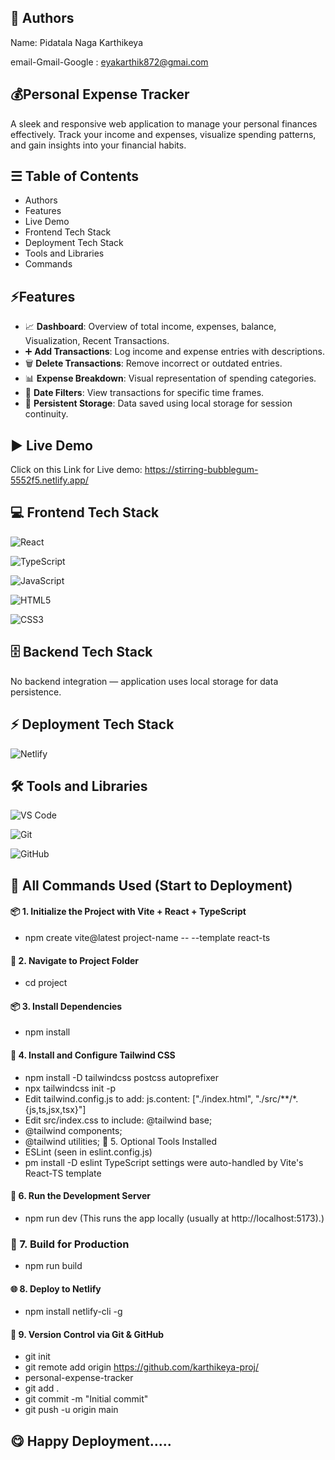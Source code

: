 ## 👥 Authors 
Name: Pidatala Naga Karthikeya 

email-Gmail-Google : eyakarthik872@gmai.com

##



## 💰Personal Expense Tracker
A sleek and responsive web application to manage your personal finances effectively. Track your income and expenses, visualize spending patterns, and gain insights into your financial habits.
## ☰ Table of Contents
* Authors
* Features 
* Live Demo
* Frontend Tech Stack
* Deployment Tech Stack
* Tools and Libraries
* Commands
 ##
## ⚡Features
- 📈 **Dashboard**: Overview of total income, expenses, balance, Visualization, Recent Transactions.
- ➕ **Add Transactions**: Log income and expense entries with descriptions.
- 🗑️ **Delete Transactions**: Remove incorrect or outdated entries.
- 📊 **Expense Breakdown**: Visual representation of spending categories.
- 📅 **Date Filters**: View transactions for specific time frames.
- 💾 **Persistent Storage**: Data saved using local storage for session continuity.
##
## ▶ Live Demo
Click on this Link for Live demo: https://stirring-bubblegum-5552f5.netlify.app/

##
## 💻 Frontend Tech Stack
![React](https://img.shields.io/badge/React-20232A?style=for-the-badge&logo=react&logoColor=61DAFB)

![TypeScript](https://img.shields.io/badge/typescript-%23007ACC.svg?style=for-the-badge&logo=typescript&logoColor=white)

![JavaScript](https://img.shields.io/badge/JavaScript-F7DF1E?style=for-the-badge&logo=javascript&logoColor=black)

![HTML5](https://img.shields.io/badge/HTML5-E34F26?style=for-the-badge&logo=html5&logoColor=white)

![CSS3](https://img.shields.io/badge/CSS3-1572B6?style=for-the-badge&logo=css3&logoColor=white)
##
## 🗄️ Backend Tech Stack
No backend integration — application uses local storage for data persistence.
##
## ⚡ Deployment Tech Stack
![Netlify](https://img.shields.io/badge/Netlify-00C7B7?style=for-the-badge&logo=netlify&logoColor=white)
##
## 🛠 Tools and Libraries
![VS Code](https://img.shields.io/badge/VS%20Code-007ACC?style=for-the-badge&logo=visual-studio-code&logoColor=white)

![Git](https://img.shields.io/badge/Git-F05032?style=for-the-badge&logo=git&logoColor=white)

![GitHub](https://img.shields.io/badge/GitHub-100000?style=for-the-badge&logo=github&logoColor=white)
##
## 📌 All Commands Used (Start to Deployment)
####  📦 1. Initialize the Project with Vite + React + TypeScript
  * npm create vite@latest project-name -- --template react-ts
#### 📁 2. Navigate to Project Folder
  * cd project
#### 📦 3. Install Dependencies
  * npm install
#### 🎨 4. Install and Configure Tailwind CSS
  * npm install -D tailwindcss postcss autoprefixer
  * npx tailwindcss init -p
  * Edit tailwind.config.js to add: js.content: ["./index.html", "./src/**/*.{js,ts,jsx,tsx}"]
  * Edit src/index.css to include: @tailwind base;
  * @tailwind components;
  * @tailwind utilities;
🧹 5. Optional Tools Installed
* ESLint (seen in eslint.config.js)
* pm install -D eslint
TypeScript settings were auto-handled by Vite's React-TS template

#### 🧪 6. Run the Development Server

* npm run dev 
(This runs the app locally (usually at http://localhost:5173).)
### 🚀 7. Build for Production
* npm run build

#### 🌐 8. Deploy to Netlify
* npm install netlify-cli -g
#### 🔁 9. Version Control via Git & GitHub

* git init
* git remote add origin https://github.com/karthikeya-proj/
* personal-expense-tracker
* git add .
* git commit -m "Initial commit"
* git push -u origin main
###

## 😋  Happy Deployment.....

